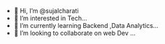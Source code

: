 - 👋 Hi, I’m @sujalcharati
- 👀 I’m interested in Tech...
- 🌱 I’m currently learning Backend ,Data Analytics...
- 💞️ I’m looking to collaborate on web Dev ...




